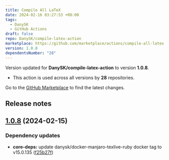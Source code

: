 ```yaml
---
title: Compile All LaTeX
date: 2024-02-16 03:27:53 +00:00
tags:
  - DanySK
  - GitHub Actions
draft: false
repo: DanySK/compile-latex-action
marketplace: https://github.com/marketplace/actions/compile-all-latex
version: 1.0.8
dependentsNumber: "28"
---
```



Version updated for **DanySK/compile-latex-action** to version **1.0.8**.
- This action is used across all versions by **28** repositories.

Go to the [GitHub Marketplace](https://github.com/marketplace/actions/compile-all-latex) to find the latest changes.

## Release notes

## [1.0.8](https://github.com/DanySK/compile-latex-action/compare/1.0.7...1.0.8) (2024-02-15)


### Dependency updates

* **core-deps:** update danysk/docker-manjaro-texlive-ruby docker tag to v15.0.135 ([f25b27f](https://github.com/DanySK/compile-latex-action/commit/f25b27f9503d5b81a9d48b1965cea41140c72123))


